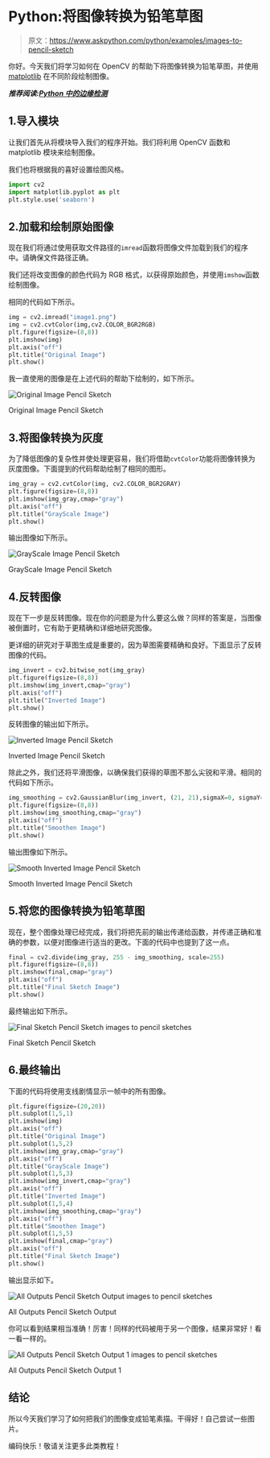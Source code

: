 # Python:将图像转换为铅笔草图

> 原文：<https://www.askpython.com/python/examples/images-to-pencil-sketch>

你好。今天我们将学习如何在 OpenCV 的帮助下将图像转换为铅笔草图，并使用 [matplotlib](https://www.askpython.com/python-modules/matplotlib/python-matplotlib) 在不同阶段绘制图像。

***推荐阅读:[Python 中的边缘检测](https://www.askpython.com/python/examples/edge-detection-in-images)***

## 1.导入模块

让我们首先从将模块导入我们的程序开始。我们将利用 OpenCV 函数和 matplotlib 模块来绘制图像。

我们也将根据我的喜好设置绘图风格。

```py
import cv2
import matplotlib.pyplot as plt
plt.style.use('seaborn')

```

## 2.加载和绘制原始图像

现在我们将通过使用获取文件路径的`imread`函数将图像文件加载到我们的程序中。请确保文件路径正确。

我们还将改变图像的颜色代码为 RGB 格式，以获得原始颜色，并使用`imshow`函数绘制图像。

相同的代码如下所示。

```py
img = cv2.imread("image1.png")
img = cv2.cvtColor(img,cv2.COLOR_BGR2RGB)
plt.figure(figsize=(8,8))
plt.imshow(img)
plt.axis("off")
plt.title("Original Image")
plt.show()

```

我一直使用的图像是在上述代码的帮助下绘制的，如下所示。

![Original Image Pencil Sketch](img/03cd1e9c080043220bea1f75afd340a3.png)

Original Image Pencil Sketch

## 3.将图像转换为灰度

为了降低图像的复杂性并使处理更容易，我们将借助`cvtColor`功能将图像转换为灰度图像。下面提到的代码帮助绘制了相同的图形。

```py
img_gray = cv2.cvtColor(img, cv2.COLOR_BGR2GRAY)
plt.figure(figsize=(8,8))
plt.imshow(img_gray,cmap="gray")
plt.axis("off")
plt.title("GrayScale Image")
plt.show()

```

输出图像如下所示。

![GrayScale Image Pencil Sketch](img/af90e8179ef3c76be45988215c96902f.png)

GrayScale Image Pencil Sketch

## 4.反转图像

现在下一步是反转图像。现在你的问题是为什么要这么做？同样的答案是，当图像被倒置时，它有助于更精确和详细地研究图像。

更详细的研究对于草图生成是重要的，因为草图需要精确和良好。下面显示了反转图像的代码。

```py
img_invert = cv2.bitwise_not(img_gray)
plt.figure(figsize=(8,8))
plt.imshow(img_invert,cmap="gray")
plt.axis("off")
plt.title("Inverted Image")
plt.show()

```

反转图像的输出如下所示。

![Inverted Image Pencil Sketch](img/a0c25288de88a9ec932784fe1a056897.png)

Inverted Image Pencil Sketch

除此之外，我们还将平滑图像，以确保我们获得的草图不那么尖锐和平滑。相同的代码如下所示。

```py
img_smoothing = cv2.GaussianBlur(img_invert, (21, 21),sigmaX=0, sigmaY=0)
plt.figure(figsize=(8,8))
plt.imshow(img_smoothing,cmap="gray")
plt.axis("off")
plt.title("Smoothen Image")
plt.show()

```

输出图像如下所示。

![Smooth Inverted Image Pencil Sketch](img/1775d416d6b77be2e137480d0814209a.png)

Smooth Inverted Image Pencil Sketch

## 5.将您的图像转换为铅笔草图

现在，整个图像处理已经完成，我们将把先前的输出传递给函数，并传递正确和准确的参数，以便对图像进行适当的更改。下面的代码中也提到了这一点。

```py
final = cv2.divide(img_gray, 255 - img_smoothing, scale=255)
plt.figure(figsize=(8,8))
plt.imshow(final,cmap="gray")
plt.axis("off")
plt.title("Final Sketch Image")
plt.show()

```

最终输出如下所示。

![Final Sketch Pencil Sketch images to pencil sketches](img/1276ded9afc13b885da0bb5749673c5d.png)

Final Sketch Pencil Sketch

## 6.最终输出

下面的代码将使用支线剧情显示一帧中的所有图像。

```py
plt.figure(figsize=(20,20))
plt.subplot(1,5,1)
plt.imshow(img)
plt.axis("off")
plt.title("Original Image")
plt.subplot(1,5,2)
plt.imshow(img_gray,cmap="gray")
plt.axis("off")
plt.title("GrayScale Image")
plt.subplot(1,5,3)
plt.imshow(img_invert,cmap="gray")
plt.axis("off")
plt.title("Inverted Image")
plt.subplot(1,5,4)
plt.imshow(img_smoothing,cmap="gray")
plt.axis("off")
plt.title("Smoothen Image")
plt.subplot(1,5,5)
plt.imshow(final,cmap="gray")
plt.axis("off")
plt.title("Final Sketch Image")
plt.show()

```

输出显示如下。

![All Outputs Pencil Sketch Output images to pencil sketches](img/bfc090dbaf21942de7938ab8f4421b1e.png)

All Outputs Pencil Sketch Output

你可以看到结果相当准确！厉害！同样的代码被用于另一个图像，结果非常好！看一看一样的。

![All Outputs Pencil Sketch Output 1 images to pencil sketches](img/0aedabafae3b1dadc75771fdda9af737.png)

All Outputs Pencil Sketch Output 1

## 结论

所以今天我们学习了如何把我们的图像变成铅笔素描。干得好！自己尝试一些图片。

编码快乐！敬请关注更多此类教程！